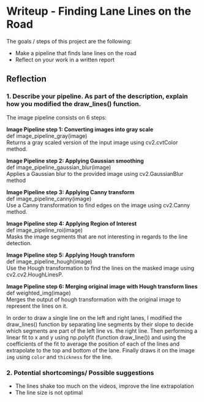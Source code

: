 # Writeup - Finding Lane Lines on the Road

The goals / steps of this project are the following:
* Make a pipeline that finds lane lines on the road
* Reflect on your work in a written report


## Reflection

### 1. Describe your pipeline. As part of the description, explain how you modified the draw_lines() function.

The image pipeline consists on 6 steps: 

**Image Pipeline step 1: Converting images into gray scale**    
def image_pipeline_gray(image)    
Returns a gray scaled version of the input image using cv2.cvtColor method. 

**Image Pipeline step 2: Applying Gaussian smoothing**    
def image_pipeline_gaussian_blur(image)    
Applies a Gaussian blur to the provided image using cv2.GaussianBlur method    
 
**Image Pipeline step 3: Applying Canny transform**    
def image_pipeline_canny(image)    
Use a Canny transformation to find edges on the image using cv2.Canny method.
 
**Image Pipeline step 4: Applying Region of Interest**    
def image_pipeline_roi(image)    
Masks the image segments that are not interesting in regards to the line detection.

**Image Pipeline step 5: Applying Hough transform**    
def image_pipeline_hough(image)    
Use the Hough transformation to find the lines on the masked image using cv2.cv2.HoughLinesP. 

**Image Pipeline step 6: Merging original image with Hough transform lines**   
def weighted_img(image)    
Merges the output of hough transformation with the original image to represent the lines on it. 

In order to draw a single line on the left and right lanes, I modified the draw_lines() function by 
separating line segments by their slope to decide which segments are part of the left line vs. the right line.
Then performing a linear fit to x and y using np.polyfit (function draw_line()) and using the coefficients of the fit to average the position of each of the lines and extrapolate to the top and bottom of the lane. Finally draws it on the image `img` using `color` and `thickness` for the line.


### 2. Potential shortcomings/ Possible suggestions

- The lines shake too much on the videos, improve the line extrapolation
- The line size is not optimal


